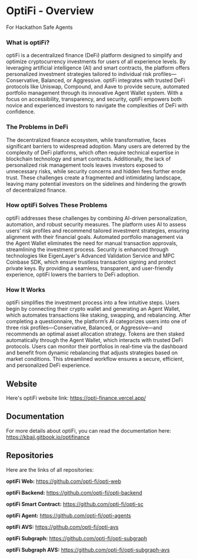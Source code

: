 # OptiFi - Overview
For Hackathon Safe Agents

### What is optiFi?  
optiFi is a decentralized finance (DeFi) platform designed to simplify and optimize cryptocurrency investments for users of all experience levels. By leveraging artificial intelligence (AI) and smart contracts, the platform offers personalized investment strategies tailored to individual risk profiles—Conservative, Balanced, or Aggressive. optiFi integrates with trusted DeFi protocols like Uniswap, Compound, and Aave to provide secure, automated portfolio management through its innovative Agent Wallet system. With a focus on accessibility, transparency, and security, optiFi empowers both novice and experienced investors to navigate the complexities of DeFi with confidence.

### The Problems in DeFi  
The decentralized finance ecosystem, while transformative, faces significant barriers to widespread adoption. Many users are deterred by the complexity of DeFi platforms, which often require technical expertise in blockchain technology and smart contracts. Additionally, the lack of personalized risk management tools leaves investors exposed to unnecessary risks, while security concerns and hidden fees further erode trust. These challenges create a fragmented and intimidating landscape, leaving many potential investors on the sidelines and hindering the growth of decentralized finance.

### How optiFi Solves These Problems  
optiFi addresses these challenges by combining AI-driven personalization, automation, and robust security measures. The platform uses AI to assess users’ risk profiles and recommend tailored investment strategies, ensuring alignment with their financial goals. Automated portfolio management via the Agent Wallet eliminates the need for manual transaction approvals, streamlining the investment process. Security is enhanced through technologies like EigenLayer's Advanced Validation Service and MPC Coinbase SDK, which ensure trustless transaction signing and protect private keys. By providing a seamless, transparent, and user-friendly experience, optiFi lowers the barriers to DeFi adoption.

### How It Works  
optiFi simplifies the investment process into a few intuitive steps. Users begin by connecting their crypto wallet and generating an Agent Wallet, which automates transactions like staking, swapping, and rebalancing. After completing a questionnaire, the platform’s AI categorizes users into one of three risk profiles—Conservative, Balanced, or Aggressive—and recommends an optimal asset allocation strategy. Tokens are then staked automatically through the Agent Wallet, which interacts with trusted DeFi protocols. Users can monitor their portfolios in real-time via the dashboard and benefit from dynamic rebalancing that adjusts strategies based on market conditions. This streamlined workflow ensures a secure, efficient, and personalized DeFi experience.

## Website
Here's optiFi website link: https://opti-finance.vercel.app/

## Documentation
For more details about optiFi, you can read the documentation here:
https://kbaji.gitbook.io/optifinance

## Repositories
Here are the links of all repositories:

**optiFi Web:** https://github.com/opti-fi/opti-web

**optiFi Backend:** https://github.com/opti-fi/opti-backend

**optiFi Smart Contract:** https://github.com/opti-fi/opti-sc

**optiFi Agent:** https://github.com/opti-fi/opti-agents

**optiFi AVS:** https://github.com/opti-fi/opti-avs

**optiFi Subgraph:** https://github.com/opti-fi/opti-subgraph

**optiFi Subgraph AVS:** https://github.com/opti-fi/opti-subgraph-avs